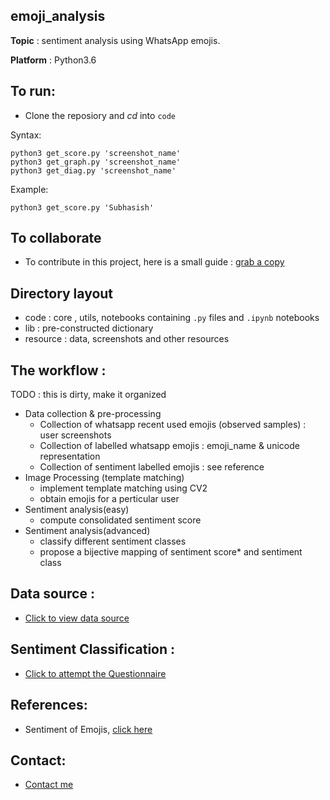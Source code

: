 ## emoji_analysis

**Topic** : sentiment analysis using WhatsApp emojis.

**Platform** : Python3.6

## To run:
- Clone the reposiory and *cd* into `code`

Syntax:
```
python3 get_score.py 'screenshot_name' 
python3 get_graph.py 'screenshot_name'
python3 get_diag.py 'screenshot_name' 
```

Example:
```
python3 get_score.py 'Subhasish'
```

## To collaborate
- To contribute in this project, here is a small guide : [grab a copy](https://drive.google.com/open?id=1VOubfPMqUFKH_UBQ2B32qbAKZNG24XPi)


## Directory layout

- code     : core , utils, notebooks containing `.py` files and `.ipynb` notebooks
- lib      : pre-constructed dictionary
- resource : data, screenshots and other resources

## The workflow :

TODO : this is dirty, make it organized

- Data collection & pre-processing
	- Collection of whatsapp recent used emojis (observed samples) : user screenshots
	- Collection of labelled whatsapp emojis : emoji_name & unicode representation
	- Collection of sentiment labelled emojis : see reference
- Image Processing (template matching)
	- implement template matching using CV2
	- obtain emojis for a perticular user 
- Sentiment analysis(easy)
	- compute consolidated sentiment score
- Sentiment analysis(advanced)
	- classify different sentiment classes
	- propose a bijective mapping of sentiment score* and sentiment class

## Data source :
- [Click to view data source](https://emojipedia.org/whatsapp/2.19.352/)
	
## Sentiment Classification :
- [Click to attempt the Questionnaire](https://forms.gle/5N5LrRacngL49M5B6)

## References:
- Sentiment of Emojis, [click here](https://journals.plos.org/plosone/article?id=10.1371/journal.pone.0144296)

## Contact:
- [Contact me](https://subhasishbasak.github.io/)

